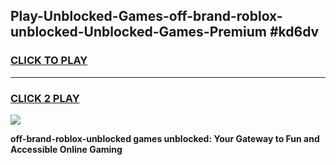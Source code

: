 
## Play-Unblocked-Games-off-brand-roblox-unblocked-Unblocked-Games-Premium #kd6dv
<h3>
<a href="https://premium.freeplayer.one?title=off-brand-roblox-unblocked&ref=12M">CLICK TO PLAY</a></h3>
<hr>

<h3>
<a href="https://premium.freeplayer.one?title=off-brand-roblox-unblocked&ref=12M">CLICK 2 PLAY</a>
  
</h3>

<a href="https://premium.freeplayer.one?title=off-brand-roblox-unblocked&ref=12M"><img src="https://clearcache.store/games.png"></a>


**off-brand-roblox-unblocked games unblocked: Your Gateway to Fun and Accessible Online Gaming**
